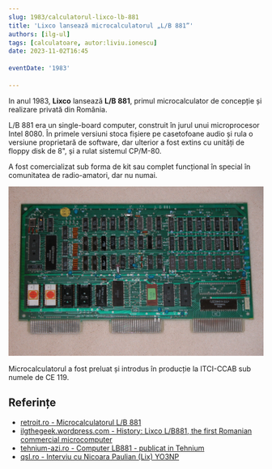 ```yaml
---
slug: 1983/calculatorul-lixco-lb-881
title: 'Lixco lansează microcalculatorul „L/B 881”'
authors: [ilg-ul]
tags: [calculatoare, autor:liviu.ionescu]
date: 2023-11-02T16:45

eventDate: '1983'

---
```


In anul 1983, **Lixco** lansează **L/B 881**, primul microcalculator de
concepție și realizare privată din România.

<!-- truncate -->

L/B 881 era un single-board computer, construit în jurul unui
microprocesor Intel 8080. În primele versiuni
stoca fișiere pe casetofoane audio și rula o versiune proprietară
de software, dar ulterior a fost extins cu
unități de floppy disk de 8", și a rulat sistemul CP/M-80.

A fost comercializat sub forma de kit sau complet funcțional în special
în comunitatea de radio-amatori, dar nu numai.

![L/B881](img/lb881.jpg)

Microcalculatorul a fost preluat și introdus în producție la ITCI-CCAB sub numele de CE 119.

## Referințe

- [retroit.ro - Microcalculatorul L/B 881](https://retroit.ro/l-b-881/)
- [ilgthegeek.wordpress.com - History: Lixco L/B881, the first Romanian commercial microcomputer](https://ilgthegeek.wordpress.com/2010/11/14/history-lixco-lb881/)
- [tehnium-azi.ro - Computer LB881 - publicat in Tehnium](https://www.tehnium-azi.ro/forums/topic/7187-computer-lb881-publicat-in-tehnium/)
- [qsl.ro - Interviu cu Nicoara Paulian (Lix) YO3NP](http://nini.qsl.ro/node/32)
